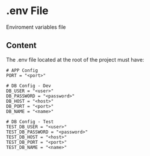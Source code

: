 # .env File

Enviroment variables file

## Content

The .env file located at the root of the project must have:

```
# APP Config
PORT = "<port>"

# DB Config - Dev
DB_USER = "<user>"
DB_PASSWORD = "<password>"
DB_HOST = "<host>"
DB_PORT = "<port>"
DB_NAME = "<name>"

# DB Config - Test
TEST_DB_USER = "<user>"
TEST_DB_PASSWORD = "<password>"
TEST_DB_HOST = "<host>"
TEST_DB_PORT = "<port>"
TEST_DB_NAME = "<name>"
```

